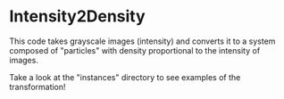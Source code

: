 # Intensity2Density
This code takes grayscale images (intensity) and converts it to a system composed of "particles" with density proportional to the intensity of images. 

Take a look at the "instances" directory to see examples of the transformation!
